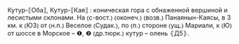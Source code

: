 ---
---

Кутур-⟦Оба⟧, Кутур-⟦Кая⟧
: коническая гора с обнаженной вершиной и лесистыми склонами. На ⦅с-вост.⦆ ⦅оконеч.⦆ ⦅возв.⦆ Панаянын-Каясы, в 3 км. к ⦅ЮЗ⦆ от ⦅н.п.⦆ Веселое ⦅Судак.⦆, по ⦅п.⦆ стороне ⦅ущ.⦆ Мариали, к ⦅Ю⦆ от шоссе в Морское – ❶, ❷ ⦅др.тюрк.⦆ кутур – олень ⦃Д5⦄.
